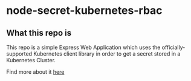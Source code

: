 # node-secret-kubernetes-rbac

## What this repo is ##

This repo is a simple Express Web Application which uses the officially-supported Kubernetes client library in order to get a secret stored in a Kubernetes Cluster.

Find more about it [here](https://www.danielemaggio.eu/containers/k8s-aad-rbac)